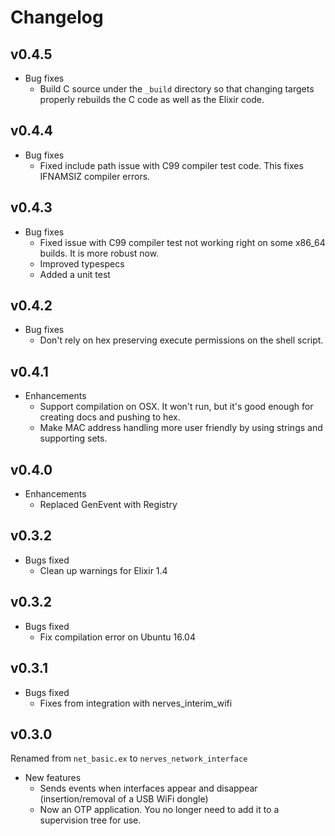 # Changelog

## v0.4.5
* Bug fixes
  * Build C source under the `_build` directory so that changing targets
    properly rebuilds the C code as well as the Elixir code.

## v0.4.4

  * Bug fixes
    * Fixed include path issue with C99 compiler test code. This fixes IFNAMSIZ
      compiler errors.

## v0.4.3

  * Bug fixes
    * Fixed issue with C99 compiler test not working right on some x86_64
      builds. It is more robust now.
    * Improved typespecs
    * Added a unit test

## v0.4.2

  * Bug fixes
    * Don't rely on hex preserving execute permissions on the shell script.

## v0.4.1

  * Enhancements
    * Support compilation on OSX. It won't run, but it's good enough for
      creating docs and pushing to hex.
    * Make MAC address handling more user friendly by using strings and
      supporting sets.

## v0.4.0

  * Enhancements
    * Replaced GenEvent with Registry

## v0.3.2

  * Bugs fixed
    * Clean up warnings for Elixir 1.4

## v0.3.2

  * Bugs fixed
    * Fix compilation error on Ubuntu 16.04

## v0.3.1

  * Bugs fixed
    * Fixes from integration with nerves_interim_wifi

## v0.3.0

Renamed from `net_basic.ex` to `nerves_network_interface`

  * New features
    * Sends events when interfaces appear and disappear (insertion/removal of a
      USB WiFi dongle)
    * Now an OTP application. You no longer need to add it to a supervision tree
      for use.
